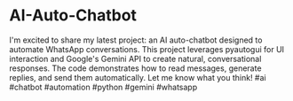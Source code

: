 # AI-Auto-Chatbot
I'm excited to share my latest project: an AI auto-chatbot designed to automate WhatsApp conversations. This project leverages pyautogui for UI interaction and Google's Gemini API to create natural, conversational responses. The code demonstrates how to read messages, generate replies, and send them automatically. Let me know what you think! #ai #chatbot #automation #python #gemini #whatsapp
